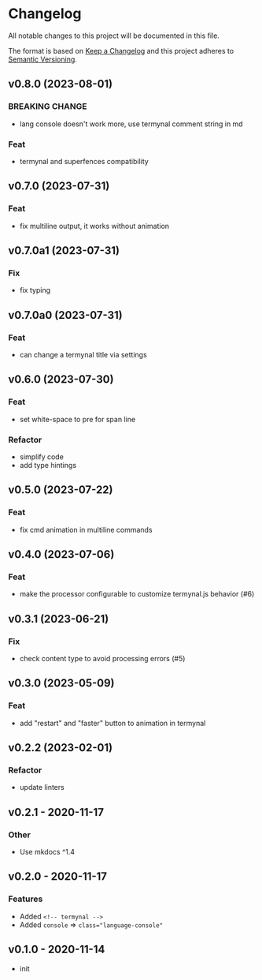 # Changelog

All notable changes to this project will be documented in this file.

The format is based on [Keep a Changelog](http://keepachangelog.com/en/1.0.0/)
and this project adheres to [Semantic Versioning](http://semver.org/spec/v2.0.0.html).

## v0.8.0 (2023-08-01)

### BREAKING CHANGE

- lang console doesn't work more, use termynal comment string in md

### Feat

- termynal and superfences compatibility

## v0.7.0 (2023-07-31)

### Feat

- fix multiline output, it works without animation

## v0.7.0a1 (2023-07-31)

### Fix

- fix typing

## v0.7.0a0 (2023-07-31)

### Feat

- can change a termynal title via settings

## v0.6.0 (2023-07-30)

### Feat

- set white-space to pre for span line

### Refactor

- simplify code
- add type hintings

## v0.5.0 (2023-07-22)

### Feat

- fix cmd animation in multiline commands

## v0.4.0 (2023-07-06)

### Feat

- make the processor configurable to customize termynal.js behavior (#6)

## v0.3.1 (2023-06-21)

### Fix

- check content type to avoid processing errors (#5)

## v0.3.0 (2023-05-09)

### Feat

- add "restart" and "faster" button to animation in termynal

## v0.2.2 (2023-02-01)

### Refactor

- update linters

## v0.2.1 - 2020-11-17

### Other

- Use mkdocs ^1.4

## v0.2.0 - 2020-11-17

### Features

- Added `<!-- termynal -->`
- Added `console` => `class="language-console"`

## v0.1.0 - 2020-11-14

- init

